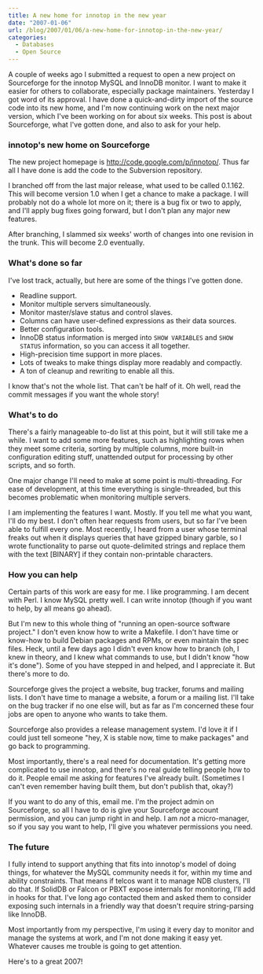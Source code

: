 ```yaml
---
title: A new home for innotop in the new year
date: "2007-01-06"
url: /blog/2007/01/06/a-new-home-for-innotop-in-the-new-year/
categories:
  - Databases
  - Open Source
---
```

A couple of weeks ago I submitted a request to open a new project on Sourceforge for the innotop MySQL and InnoDB monitor. I want to make it easier for others to collaborate, especially package maintainers. Yesterday I got word of its approval. I have done a quick-and-dirty import of the source code into its new home, and I'm now continuing work on the next major version, which I've been working on for about six weeks. This post is about Sourceforge, what I've gotten done, and also to ask for your help.

### innotop's new home on Sourceforge

The new project homepage is <http://code.google.com/p/innotop/>. Thus far all I have done is add the code to the Subversion repository.

I branched off from the last major release, what used to be called 0.1.162. This will become version 1.0 when I get a chance to make a package. I will probably not do a whole lot more on it; there is a bug fix or two to apply, and I'll apply bug fixes going forward, but I don't plan any major new features.

After branching, I slammed six weeks' worth of changes into one revision in the trunk. This will become 2.0 eventually.

### What's done so far

I've lost track, actually, but here are some of the things I've gotten done.

*   Readline support.
*   Monitor multiple servers simultaneously.
*   Monitor master/slave status and control slaves.
*   Columns can have user-defined expressions as their data sources.
*   Better configuration tools.
*   InnoDB status information is merged into `SHOW VARIABLES` and `SHOW STATUS` information, so you can access it all together.
*   High-precision time support in more places.
*   Lots of tweaks to make things display more readably and compactly.
*   A ton of cleanup and rewriting to enable all this.

I know that's not the whole list. That can't be half of it. Oh well, read the commit messages if you want the whole story!

### What's to do

There's a fairly manageable to-do list at this point, but it will still take me a while. I want to add some more features, such as highlighting rows when they meet some criteria, sorting by multiple columns, more built-in configuration editing stuff, unattended output for processing by other scripts, and so forth.

One major change I'll need to make at some point is multi-threading. For ease of development, at this time everything is single-threaded, but this becomes problematic when monitoring multiple servers.

I am implementing the features I want. Mostly. If you tell me what you want, I'll do my best. I don't often hear requests from users, but so far I've been able to fulfill every one. Most recently, I heard from a user whose terminal freaks out when it displays queries that have gzipped binary garble, so I wrote functionality to parse out quote-delimited strings and replace them with the text [BINARY] if they contain non-printable characters.

### How you can help

Certain parts of this work are easy for me. I like programming. I am decent with Perl. I know MySQL pretty well. I can write innotop (though if you want to help, by all means go ahead).

But I'm new to this whole thing of "running an open-source software project." I don't even know how to write a Makefile. I don't have time or know-how to build Debian packages and RPMs, or even maintain the spec files. Heck, until a few days ago I didn't even know how to branch (oh, I knew in theory, and I knew what commands to use, but I didn't know "how it's done"). Some of you have stepped in and helped, and I appreciate it. But there's more to do.

Sourceforge gives the project a website, bug tracker, forums and mailing lists. I don't have time to manage a website, a forum or a mailing list. I'll take on the bug tracker if no one else will, but as far as I'm concerned these four jobs are open to anyone who wants to take them.

Sourceforge also provides a release management system. I'd love it if I could just tell someone "hey, X is stable now, time to make packages" and go back to programming.

Most importantly, there's a real need for documentation. It's getting more complicated to use innotop, and there's no real guide telling people how to do it. People email me asking for features I've already built. (Sometimes I can't even remember having built them, but don't publish that, okay?)

If you want to do any of this, email me. I'm the project admin on Sourceforge, so all I have to do is give your Sourceforge account permission, and you can jump right in and help. I am *not* a micro-manager, so if you say you want to help, I'll give you whatever permissions you need.

### The future

I fully intend to support anything that fits into innotop's model of doing things, for whatever the MySQL community needs it for, within my time and ability constraints. That means if telcos want it to manage NDB clusters, I'll do that. If SolidDB or Falcon or PBXT expose internals for monitoring, I'll add in hooks for that. I've long ago contacted them and asked them to consider exposing such internals in a friendly way that doesn't require string-parsing like InnoDB.

Most importantly from my perspective, I'm using it every day to monitor and manage the systems at work, and I'm not done making it easy yet. Whatever causes me trouble is going to get attention.

Here's to a great 2007!


